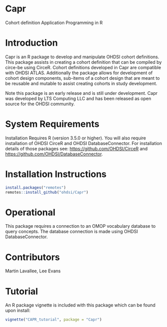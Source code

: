 # Capr

Cohort definition Application Programming in R

# Introduction

Capr is an R package to develop and manipulate OHDSI cohort definitions. This package assists in creating a cohort definition that can be compiled by circe-be using CirceR. Cohort definitions developed in Capr are compatible with OHDSI ATLAS. Additionally the package allows for development of cohort design components, sub-items of a cohort design that are meant to be reusable and mutable to assist creating cohorts in study development. 

Note this package is an early release and is still under development. Capr was developed by LTS Computing LLC and has been released as open source for the OHDSI community.


# System Requirements

Installation
Requires R (version 3.5.0 or higher). 
You will also require installation of OHDSI CirceR and OHDSI DatabaseConnector. For installation details of those packages see: https://github.com/OHDSI/CirceR and https://github.com/OHDSI/DatabaseConnector. 

# Installation Instructions

```r
install.packages("remotes")
remotes::install_github("ohdsi/Capr")
```

# Operational
This package requires a connection to an OMOP vocabulary database to query concepts. The database connection is made using OHDSI DatabaseConnector.

# Contributors
Martin Lavallee, Lee Evans 

# Tutorial

An R package vignette is included with this package which can be found upon install:

```r
vignette("CAPR_tutorial", package = "Capr")
```
